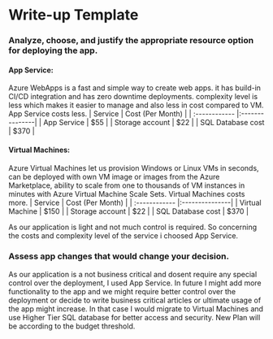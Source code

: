 # Write-up Template

### Analyze, choose, and justify the appropriate resource option for deploying the app.

#### App Service:
Azure WebApps is a fast and simple way to create web apps. it has build-in CI/CD integration and has zero downtime deployments. complexity level is less which makes it easier to manage and also less in cost compared to VM. App Service costs less.
| Service  | Cost (Per Month)  |
| :------------ |:---------------|
| App Service     | $55 |
| Storage account     | $22 |
| SQL Database cost | $370 |

#### Virtual Machines:
Azure Virtual Machines let us provision Windows or Linux VMs in seconds, can be deployed with own VM image or images from the Azure Marketplace, ability to scale from one to thousands of VM instances in minutes with Azure Virtual Machine Scale Sets. Virtual Machines costs more.
| Service  | Cost (Per Month)  |
| :------------ |:---------------|
| Virtual Machine     | $150 |
| Storage account     | $22 |
| SQL Database cost | $370 |

As our application is light and not much control is required. So concerning the costs and complexity level of the service i choosed App Service.

### Assess app changes that would change your decision.

As our application is a not business critical and dosent require any special control over the deployment, I used App Service. In future I might add more functionality to the app and we might require better control over the deployment or decide to write business critical articles or ultimate usage of the app might increase. In that case I would migrate to Virtual Machines and use Higher Tier SQL database for better access and security. New Plan will be according to the budget threshold.